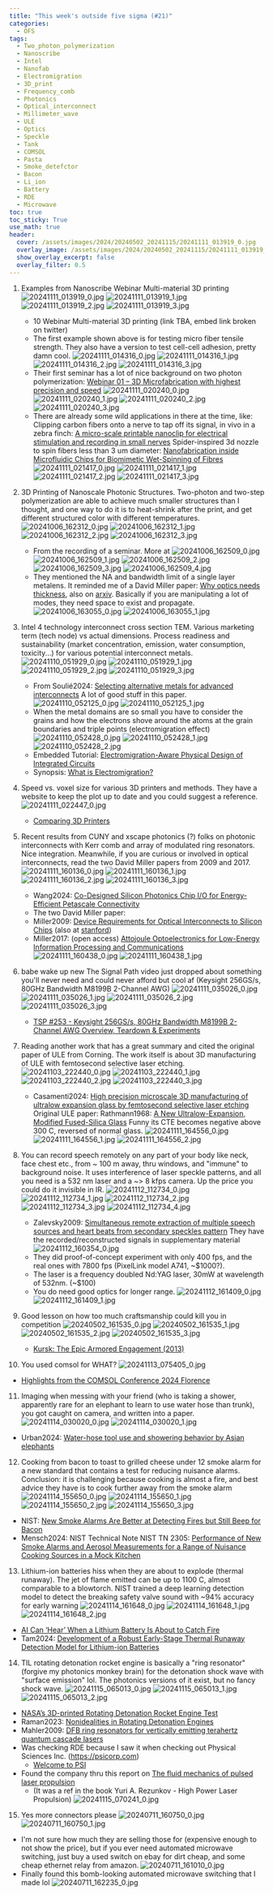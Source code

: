 ```yaml
---
title: "This week's outside five sigma (#21)"
categories:
  - OFS
tags:
  - Two_photon_polymerization
  - Nanoscribe
  - Intel
  - Nanofab
  - Electromigration
  - 3D_print
  - Frequency_comb
  - Photonics
  - Optical_interconnect
  - Millimeter_wave
  - ULE
  - Optics
  - Speckle
  - Tank
  - COMSOL
  - Pasta
  - Smoke_detefctor
  - Bacon
  - Li_ion
  - Battery
  - RDE
  - Microwave
toc: true
toc_sticky: True
use_math: true
header:
  cover: /assets/images/2024/20240502_20241115/20241111_013919_0.jpg
  overlay_image: /assets/images/2024/20240502_20241115/20241111_013919_0.jpg
  show_overlay_excerpt: false
  overlay_filter: 0.5
---
```



1. Examples from Nanoscribe Webinar Multi-material 3D printing
![20241111_013919_0.jpg](/assets/images/2024/20240502_20241115/20241111_013919_0.jpg)
![20241111_013919_1.jpg](/assets/images/2024/20240502_20241115/20241111_013919_1.jpg)
![20241111_013919_2.jpg](/assets/images/2024/20240502_20241115/20241111_013919_2.jpg)
![20241111_013919_3.jpg](/assets/images/2024/20240502_20241115/20241111_013919_3.jpg)
   - 10 Webinar Multi-material 3D printing (link TBA, embed link broken on twitter)
   - The first example shown above is for testing micro fiber tensile strength.
They also have a version to test cell-cell adhesion, pretty damn cool.
   ![20241111_014316_0.jpg](/assets/images/2024/20240502_20241115/20241111_014316_0.jpg)
   ![20241111_014316_1.jpg](/assets/images/2024/20240502_20241115/20241111_014316_1.jpg)
   ![20241111_014316_2.jpg](/assets/images/2024/20240502_20241115/20241111_014316_2.jpg)
   ![20241111_014316_3.jpg](/assets/images/2024/20240502_20241115/20241111_014316_3.jpg)
   - Their first seminar has a lot of nice background on two photon polymerization:
[Webinar 01 – 3D Microfabrication with highest precision and speed](https://vimeo.com/543125183/499e3d36ee)
   ![20241111_020240_0.jpg](/assets/images/2024/20240502_20241115/20241111_020240_0.jpg)
   ![20241111_020240_1.jpg](/assets/images/2024/20240502_20241115/20241111_020240_1.jpg)
   ![20241111_020240_2.jpg](/assets/images/2024/20240502_20241115/20241111_020240_2.jpg)
   ![20241111_020240_3.jpg](/assets/images/2024/20240502_20241115/20241111_020240_3.jpg)
   - There are already some wild applications in there at the time, like:
Clipping carbon fibers onto a nerve to tap off its signal, in vivo in a zebra finch: [A micro-scale printable nanoclip for electrical stimulation and recording in small nerves](https://iopscience.iop.org/article/10.1088/1741-2552/aa5a5b/meta)
Spider-inspired 3d nozzle to spin fibers less than 3 um diameter: [Nanofabrication inside Microfluidic Chips for Biomimetic Wet-Spinning of Fibres](https://arxiv.org/pdf/1804.01039)
   ![20241111_021417_0.jpg](/assets/images/2024/20240502_20241115/20241111_021417_0.jpg)
   ![20241111_021417_1.jpg](/assets/images/2024/20240502_20241115/20241111_021417_1.jpg)
   ![20241111_021417_2.jpg](/assets/images/2024/20240502_20241115/20241111_021417_2.jpg)
   ![20241111_021417_3.jpg](/assets/images/2024/20240502_20241115/20241111_021417_3.jpg)

2. 3D Printing of Nanoscale Photonic Structures.
Two-photon and two-step polymerization are able to achieve much smaller structures than I thought, and one way to do it is to heat-shrink after the print, and get different structured color with different temperatures.
![20241006_162312_0.jpg](/assets/images/2024/20240502_20241115/20241006_162312_0.jpg)
![20241006_162312_1.jpg](/assets/images/2024/20240502_20241115/20241006_162312_1.jpg)
![20241006_162312_2.jpg](/assets/images/2024/20240502_20241115/20241006_162312_2.jpg)
![20241006_162312_3.jpg](/assets/images/2024/20240502_20241115/20241006_162312_3.jpg)
   - From the recording of a seminar. More at 
   ![20241006_162509_0.jpg](/assets/images/2024/20240502_20241115/20241006_162509_0.jpg)
   ![20241006_162509_1.jpg](/assets/images/2024/20240502_20241115/20241006_162509_1.jpg)
   ![20241006_162509_2.jpg](/assets/images/2024/20240502_20241115/20241006_162509_2.jpg)
   ![20241006_162509_3.jpg](/assets/images/2024/20240502_20241115/20241006_162509_3.jpg)
   ![20241006_162509_4.jpg](/assets/images/2024/20240502_20241115/20241006_162509_4.jpg)
   - They mentioned the NA and bandwidth limit of a single layer metalens. It reminded me of a David Miller paper: [Why optics needs thickness](https://www.science.org/doi/10.1126/science.ade3395), also on [arxiv](https://arxiv.org/abs/2209.03552). Basically if you are manipulating a lot of modes, they need space to exist and propagate.
   ![20241006_163055_0.jpg](/assets/images/2024/20240502_20241115/20241006_163055_0.jpg)
   ![20241006_163055_1.jpg](/assets/images/2024/20240502_20241115/20241006_163055_1.jpg)

3. Intel 4 technology interconnect cross section TEM.
Various marketing term (tech node) vs actual dimensions.
Process readiness and sustainability (market concentration, emission, water consumption, toxicity...) for various potential interconnect metals.
![20241110_051929_0.jpg](/assets/images/2024/20240502_20241115/20241110_051929_0.jpg)
![20241110_051929_1.jpg](/assets/images/2024/20240502_20241115/20241110_051929_1.jpg)
![20241110_051929_2.jpg](/assets/images/2024/20240502_20241115/20241110_051929_2.jpg)
![20241110_051929_3.jpg](/assets/images/2024/20240502_20241115/20241110_051929_3.jpg)
   - From Soulié2024: [Selecting alternative metals for advanced interconnects](https://pubs.aip.org/aip/jap/article/136/17/171101/3318627/Selecting-alternative-metals-for-advanced)
A lot of good stuff in this paper.
   ![20241110_052125_0.jpg](/assets/images/2024/20240502_20241115/20241110_052125_0.jpg)
   ![20241110_052125_1.jpg](/assets/images/2024/20240502_20241115/20241110_052125_1.jpg)
   - When the metal domains are so small you have to consider the grains and how the electrons shove around the atoms at the grain boundaries and triple points (electromigration effect)
   ![20241110_052428_0.jpg](/assets/images/2024/20240502_20241115/20241110_052428_0.jpg)
   ![20241110_052428_1.jpg](/assets/images/2024/20240502_20241115/20241110_052428_1.jpg)
   ![20241110_052428_2.jpg](/assets/images/2024/20240502_20241115/20241110_052428_2.jpg)
   - Embedded Tutorial: [Electromigration-Aware Physical Design of Integrated Circuits](https://citeseerx.ist.psu.edu/document?repid=rep1&type=pdf&doi=f8e6f0141b5c9372365e6d95b99ea41b52d8e09a)
   - Synopsis: [What is Electromigration?](https://www.synopsys.com/glossary/what-is-electromigration.html)

4. Speed vs. voxel size for various 3D printers and methods.
They have a website to keep the plot up to date and you could suggest a reference.
![20241111_022447_0.jpg](/assets/images/2024/20240502_20241115/20241111_022447_0.jpg)
   - [Comparing 3D Printers](https://3dprintingspeed.aph.kit.edu/)

5. Recent results from CUNY and xscape photonics (?) folks on photonic interconnects with Kerr comb and array of modulated ring resonators. Nice integration.
Meanwhile, if you are curious or involved in optical interconnects, read the two David Miller papers from 2009 and 2017.
![20241111_160136_0.jpg](/assets/images/2024/20240502_20241115/20241111_160136_0.jpg)
![20241111_160136_1.jpg](/assets/images/2024/20240502_20241115/20241111_160136_1.jpg)
![20241111_160136_2.jpg](/assets/images/2024/20240502_20241115/20241111_160136_2.jpg)
![20241111_160136_3.jpg](/assets/images/2024/20240502_20241115/20241111_160136_3.jpg)
   - Wang2024: [Co-Designed Silicon Photonics Chip I/O for Energy-Efficient Petascale Connectivity](https://ieeexplore.ieee.org/document/10745546/)
   - The two David Miller paper:
   - Miller2009: [Device Requirements for Optical Interconnects to Silicon Chips](https://ieeexplore.ieee.org/document/5071309)
(also at [stanford](https://ee-www.stanford.edu/~dabm/370.pdf))
   - Miller2017: (open access) [Attojoule Optoelectronics for Low-Energy Information Processing and Communications](https://ieeexplore.ieee.org/document/7805240)
   ![20241111_160438_0.jpg](/assets/images/2024/20240502_20241115/20241111_160438_0.jpg)
   ![20241111_160438_1.jpg](/assets/images/2024/20240502_20241115/20241111_160438_1.jpg)

6. babe wake up new The Signal Path video just dropped about something you'll never need and could never afford but cool af (Keysight 256GS/s, 80GHz Bandwidth M8199B 2-Channel AWG)
![20241111_035026_0.jpg](/assets/images/2024/20240502_20241115/20241111_035026_0.jpg)
![20241111_035026_1.jpg](/assets/images/2024/20240502_20241115/20241111_035026_1.jpg)
![20241111_035026_2.jpg](/assets/images/2024/20240502_20241115/20241111_035026_2.jpg)
![20241111_035026_3.jpg](/assets/images/2024/20240502_20241115/20241111_035026_3.jpg)
   - [TSP #253 - Keysight 256GS/s, 80GHz Bandwidth M8199B 2-Channel AWG Overview, Teardown & Experiments](https://www.youtube.com/watch?v=rVJwcZavr9U&ab_channel=TheSignalPath)


7. Reading another work that has a great summary and cited the original paper of ULE from Corning.
The work itself is about 3D manufacturing of ULE with femtosecond selective laser etching.
![20241103_222440_0.jpg](/assets/images/2024/20240502_20241115/20241103_222440_0.jpg)
![20241103_222440_1.jpg](/assets/images/2024/20240502_20241115/20241103_222440_1.jpg)
![20241103_222440_2.jpg](/assets/images/2024/20240502_20241115/20241103_222440_2.jpg)
![20241103_222440_3.jpg](/assets/images/2024/20240502_20241115/20241103_222440_3.jpg)
   - Casamenti2024: [High precision microscale 3D manufacturing of ultralow expansion glass by femtosecond selective laser etching](https://pubs.aip.org/lia/jla/article/36/4/042067/3318883/High-precision-microscale-3D-manufacturing-of)
Original ULE paper: Rathmann1968: [A New Ultralow-Expansion, Modified Fused-Silica Glass](https://opg.optica.org/ao/abstract.cfm?uri=ao-7-5-819)
Funny its CTE becomes negative above 300 C, reversed of normal glass.
   ![20241111_164556_0.jpg](/assets/images/2024/20240502_20241115/20241111_164556_0.jpg)
   ![20241111_164556_1.jpg](/assets/images/2024/20240502_20241115/20241111_164556_1.jpg)
   ![20241111_164556_2.jpg](/assets/images/2024/20240502_20241115/20241111_164556_2.jpg)
   

8. You can record speech remotely on any part of your body like neck, face chest etc., from ~ 100 m away, thru windows, and "immune" to background noise.
It uses interference of laser speckle patterns, and all you need is a 532 nm laser and a ~> 8 kfps camera.
Up the price you could do it invisible in IR.
![20241112_112734_0.jpg](/assets/images/2024/20240502_20241115/20241112_112734_0.jpg)
![20241112_112734_1.jpg](/assets/images/2024/20240502_20241115/20241112_112734_1.jpg)
![20241112_112734_2.jpg](/assets/images/2024/20240502_20241115/20241112_112734_2.jpg)
![20241112_112734_3.jpg](/assets/images/2024/20240502_20241115/20241112_112734_3.jpg)
![20241112_112734_4.jpg](/assets/images/2024/20240502_20241115/20241112_112734_4.jpg)
   - Zalevsky2009: [Simultaneous remote extraction of multiple speech sources and heart beats from secondary speckles pattern](https://opg.optica.org/oe/fulltext.cfm?uri=oe-17-24-21566&id=188735)
They have the recorded/reconstructed signals in supplementary material
   ![20241112_160354_0.jpg](/assets/images/2024/20240502_20241115/20241112_160354_0.jpg)
   - They did proof-of-concept experiment with only 400 fps, and the real ones with 7800 fps (PixelLink model A741, ~$1000?).
   - The laser is a frequency doubled Nd:YAG laser, 30mW at wavelength of 532nm. (~$100)
   - You do need good optics for longer range.
   ![20241112_161409_0.jpg](/assets/images/2024/20240502_20241115/20241112_161409_0.jpg)
   ![20241112_161409_1.jpg](/assets/images/2024/20240502_20241115/20241112_161409_1.jpg)

9. Good lesson on how too much craftsmanship could kill you in competition
![20240502_161535_0.jpg](/assets/images/2024/20240502_20241115/20240502_161535_0.jpg)
![20240502_161535_1.jpg](/assets/images/2024/20240502_20241115/20240502_161535_1.jpg)
![20240502_161535_2.jpg](/assets/images/2024/20240502_20241115/20240502_161535_2.jpg)
![20240502_161535_3.jpg](/assets/images/2024/20240502_20241115/20240502_161535_3.jpg)
   - [Kursk: The Epic Armored Engagement (2013)](https://www.youtube.com/watch?si=JDTAvDTMJE6UDpc0&t=1581&v=N6xLMUifbxQ&feature=youtu.be)

10. You used comsol for WHAT?
![20241113_075405_0.jpg](/assets/images/2024/20240502_20241115/20241113_075405_0.jpg)
   - [Highlights from the COMSOL Conference 2024 Florence](https://www.comsol.com/blogs/highlights-from-the-comsol-conference-2024-florence)

11. Imaging when messing with your friend (who is taking a shower, apparently rare for an elephant to learn to use water hose than trunk), you got caught on camera, and written into a paper.
![20241114_030020_0.jpg](/assets/images/2024/20240502_20241115/20241114_030020_0.jpg)
![20241114_030020_1.jpg](/assets/images/2024/20240502_20241115/20241114_030020_1.jpg)
   - Urban2024: [Water-hose tool use and showering behavior by Asian elephants](https://www.cell.com/current-biology/fulltext/S0960-9822(24)01371-X)


12. Cooking from bacon to toast to grilled cheese under 12 smoke alarm for a new standard that contains a test for reducing nuisance alarms.
Conclusion: it is challenging because cooking is almost a fire, and best advice they have is to cook further away from the smoke alarm
![20241114_155650_0.jpg](/assets/images/2024/20240502_20241115/20241114_155650_0.jpg)
![20241114_155650_1.jpg](/assets/images/2024/20240502_20241115/20241114_155650_1.jpg)
![20241114_155650_2.jpg](/assets/images/2024/20240502_20241115/20241114_155650_2.jpg)
![20241114_155650_3.jpg](/assets/images/2024/20240502_20241115/20241114_155650_3.jpg)
   - NIST: [New Smoke Alarms Are Better at Detecting Fires but Still Beep for Bacon](https://www.nist.gov/news-events/news/2024/09/new-smoke-alarms-are-better-detecting-fires-still-beep-bacon)
   - Mensch2024: NIST Technical Note NIST TN 2305: [Performance of New Smoke Alarms and Aerosol Measurements for a Range of Nuisance Cooking Sources in a Mock Kitchen](https://nvlpubs.nist.gov/nistpubs/TechnicalNotes/NIST.TN.2305.pdf)



13. Lithium-ion batteries hiss when they are about to explode (thermal runaway). The jet of flame emitted can be up to 1100 C, almost comparable to a blowtorch.
NIST trained a deep learning detection model to detect the breaking safety valve sound with ~94% accuracy for early warning
![20241114_161648_0.jpg](/assets/images/2024/20240502_20241115/20241114_161648_0.jpg)
![20241114_161648_1.jpg](/assets/images/2024/20240502_20241115/20241114_161648_1.jpg)
![20241114_161648_2.jpg](/assets/images/2024/20240502_20241115/20241114_161648_2.jpg)
   - [AI Can ‘Hear’ When a Lithium Battery Is About to Catch Fire](https://www.nist.gov/news-events/news/2024/11/ai-can-hear-when-lithium-battery-about-catch-fire)
   - Tam2024: [Development of a Robust Early-Stage Thermal Runaway Detection Model for Lithium-ion Batteries](https://www.nist.gov/publications/development-robust-early-stage-thermal-runaway-detection-model-lithium-ion-batteries)


14. TIL rotating detonation rocket engine is basically a "ring resonator" (forgive my photonics monkey brain) for the detonation shock wave with "surface emission" lol.
The photonics versions of it exist, but no fancy shock wave.
![20241115_065013_0.jpg](/assets/images/2024/20240502_20241115/20241115_065013_0.jpg)
![20241115_065013_1.jpg](/assets/images/2024/20240502_20241115/20241115_065013_1.jpg)
![20241115_065013_2.jpg](/assets/images/2024/20240502_20241115/20241115_065013_2.jpg)
   - [NASA’s 3D-printed Rotating Detonation Rocket Engine Test](https://www.youtube.com/watch?v=UShD03eG9IU)
   - Raman2023: [Nonidealities in Rotating Detonation Engines](https://www.annualreviews.org/content/journals/10.1146/annurev-fluid-120720-032612)
   - Mahler2009: [DFB ring resonators for vertically emitting terahertz quantum cascade lasers](https://opg.optica.org/oe/fulltext.cfm?uri=oe-17-15-13031&id=183655)
   - Was checking RDE because I saw it when checking out Physical Sciences Inc. (https://psicorp.com)
      - [Welcome to PSI](https://www.youtube.com/watch?v=rQlgOSXP_hg&ab_channel=PhysicalSciencesInc)
   - Found the company thru this report on [The fluid mechanics of pulsed laser propulsion](https://apps.dtic.mil/sti/tr/pdf/ADA033887.pdf)
      - (It was a ref in the book Yuri A. Rezunkov - High Power Laser Propulsion)
   ![20241115_070241_0.jpg](/assets/images/2024/20240502_20241115/20241115_070241_0.jpg)
   

15. Yes more connectors please
![20240711_160750_0.jpg](/assets/images/2024/20240502_20241115/20240711_160750_0.jpg)
![20240711_160750_1.jpg](/assets/images/2024/20240502_20241115/20240711_160750_1.jpg)
   - I'm not sure how much they are selling those for (expensive enough to not show the price), but if you ever need automated microwave switching, just buy a used switch on ebay for dirt cheap, and some cheap ethernet relay from amazon.
   ![20240711_161010_0.jpg](/assets/images/2024/20240502_20241115/20240711_161010_0.jpg)
   - Finally found this bomb-looking automated microwave switching that I made lol
   ![20240711_162235_0.jpg](/assets/images/2024/20240502_20241115/20240711_162235_0.jpg)

